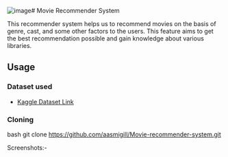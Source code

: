 ![image](https://github.com/Viditnegi/Movie-Recommender-System/assets/106267998/0f6830f0-8cca-4a3b-8159-0086e7d2e4c7)# Movie Recommender System

This recommender system helps us to recommend movies on the basis of genre, cast, and some other factors to the users. This feature aims to get the best recommendation possible and gain knowledge about various libraries. 
## Usage
### Dataset used

- [Kaggle Dataset Link](https://www.kaggle.com/datasets/tmdb/tmdb-movie-metadata?select=tmdb_5000_movies.cs)

### Cloning 
bash
  git clone https://github.com/aasmigill/Movie-recommender-system.git

Screenshots:-

